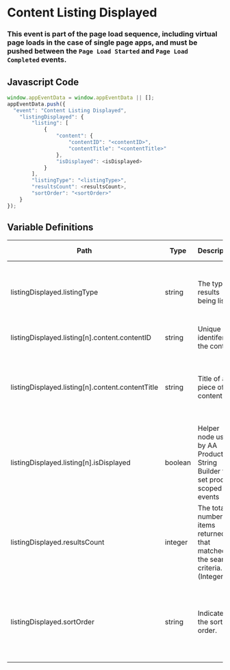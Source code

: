 # Content Listing Displayed

### This event is part of the page load sequence, including virtual page loads in the case of single page apps, and must be pushed between the `Page Load Started` and `Page Load Completed` events.

## Javascript Code
```js
window.appEventData = window.appEventData || [];
appEventData.push({
  "event": "Content Listing Displayed",
    "listingDisplayed": {
        "listing": [
            {
                "content": {
                    "contentID": "<contentID>",
                    "contentTitle": "<contentTitle>"
                },
                "isDisplayed": <isDisplayed>
            }
        ],
        "listingType": "<listingType>",
        "resultsCount": <resultsCount>,
        "sortOrder": "<sortOrder>"
    }
});
```

## Variable Definitions

|Path|Type|Description|Example|Pattern|Min Length|Max Length|Minimum|Maximum|Multiple Of|
| --- | --- | --- | --- | --- | --- | --- | --- | --- | --- |
|listingDisplayed.listingType|string|The type of results being listed|text, product, location, event, room, product location|||||||
|listingDisplayed.listing[n].content.contentID|string|Unique identifer of the content.||||||||
|listingDisplayed.listing[n].content.contentTitle|string|Title of a piece of content. |50 ways to use jello, Another look at pandas, Year end giving|||||||
|listingDisplayed.listing[n].isDisplayed|boolean|Helper node used by AA Product String Builder to set product scoped events|true|||||||
|listingDisplayed.resultsCount|integer|The total number of items returned that matched the search criteria. \(Integer\)|1, 21, 111, 166||||0|||
|listingDisplayed.sortOrder|string|Indicates the sort order.|high-low, low-high, nearest-farthest, a-z, newest-oldest|||||||




